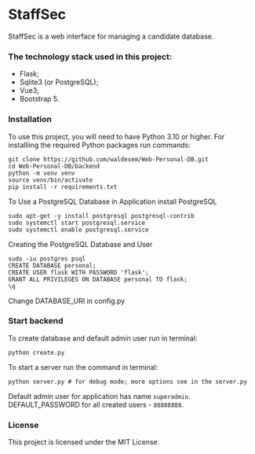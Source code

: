 # StaffSec

StaffSec is a web interface for managing a candidate database.

### The technology stack used in this project:

- Flask;
- Sqlite3 (or PostgreSQL);
- Vue3;
- Bootstrap 5.

### Installation

To use this project, you will need to have Python 3.10 or higher.
For installiing the required Python packages run commands:
```
git clone https://github.com/waldesem/Web-Personal-DB.git
cd Web-Personal-DB/backend
python -m venv venv
source venv/bin/activate
pip install -r requirements.txt
```
To Use a PostgreSQL Database in Application install PostgreSQL
```
sudo apt-get -y install postgresql postgresql-contrib
sudo systemctl start postgresql.service
sudo systemctl enable postgresql.service
```
Creating the PostgreSQL Database and User

```
sudo -iu postgres psql
CREATE DATABASE personal;
CREATE USER flask WITH PASSWORD 'flask';
GRANT ALL PRIVILEGES ON DATABASE personal TO flask;
\q
```
Change DATABASE_URI in config.py

### Start backend

To create database and default admin user run in terminal:
```
python create.py
```
To start a server run the command in terminal:
```
python server.py # for debug mode; more options see in the server.py
```
Default admin user for application has name `superadmin`.
DEFAULT_PASSWORD for all created users - `88888888`.

### License

This project is licensed under the MIT License.

